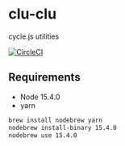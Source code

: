 # clu-clu
cycle.js utilities

[![CircleCI](https://circleci.com/gh/seibii/clu-clu.svg?style=svg)](https://circleci.com/gh/seibii/clu-clu)

## Requirements
- Node 15.4.0
- yarn

```bash
brew install nodebrew yarn
nodebrew install-binary 15.4.0
nodebrew use 15.4.0
```
